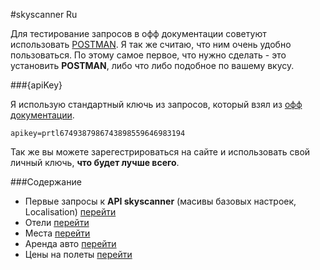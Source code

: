 #skyscanner Ru

Для тестирование запросов в офф документации советуют использовать [POSTMAN](https://chrome.google.com/webstore/detail/postman/fhbjgbiflinjbdggehcddcbncdddomop).
Я так же считаю, что ним очень удобно пользоваться. По этому самое первое, что нужно сделать - это установить **POSTMAN**, либо что либо подобное по вашему вкусу.

###{apiKey}

Я использую стандартный ключь из запросов, который взял из [офф документации](https://skyscanner.github.io/slate/).
```
apikey=prtl6749387986743898559646983194
```
Так же вы можете зарегестрироваться на сайте и использовать свой  личный ключь, **что будет лучше всего**.

###Содержание

* Первые запросы к **API skyscanner** (масивы базовых настроек, Localisation) [перейти](https://github.com/tolyaganzin/skyscanner-RU/blob/master/base.md)
* Отели [перейти](https://github.com/tolyaganzin/skyscanner-RU/blob/master/hotels.md)
* Места [перейти](https://github.com/tolyaganzin/skyscanner-RU/blob/master/places.md)
* Аренда авто [перейти](https://github.com/tolyaganzin/skyscanner-RU/blob/master/carHire.md)
* Цены на полеты [перейти](https://github.com/tolyaganzin/skyscanner-RU/blob/master/flightsСachePrices.md)
